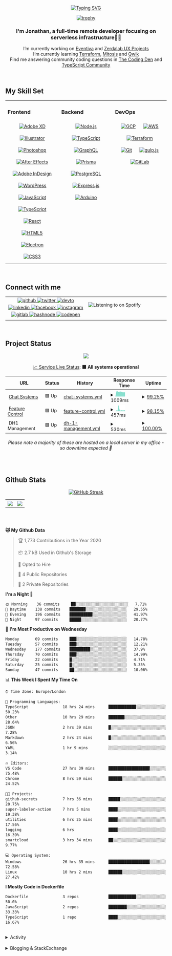 <div align="center">

[![Typing SVG](https://readme-typing-svg.demolab.com?font=Fira+Code&pause=1000&color=1AA9F7¢er=true&vCenter=true&width=275&lines=%3C+%F0%9F%91%8B+Hola%2C+World!+%3E;%3C+%F0%9F%91%8B+Hello%2C+World!+%3E;%3C+%F0%9F%91%8B+Bonjour%2C+World!+%3E;%3C+%F0%9F%91%8B+Welcome%2C+World+%3E)](https://git.io/typing-svg)

</div>  
  

<div align="center">

[![trophy](https://github-profile-trophy.vercel.app/?username=tgtgamer&no-bg=true&no-frame=true&column=-1&margin-w=15)](https://github.com/ryo-ma/github-profile-trophy)

</div>  
  
<div align="center">
  
###  I'm Jonathan, a full-time remote developer focusing on serverless infrastructure👨‍💻

I’m currently working on [Eventiva](https://github.com/resnovas/eventiva) and [Zerdalab UX Projects](https://github.com/Zerdalab)  
I’m currently learning [Terraform](https://www.terraform.io/), [Mitosis](https://mitosis.builder.io/) and [Qwik](https://qwik.builder.io/)  
Find me answering community coding questions in [The Coding Den](https://discord.com/invite/code) and [TypeScript Community](https://discord.gg/typescript)  

</div>
<br/>  



## My Skill Set  
<table><tr><td valign="top" width="33%">



### Frontend  
<div align="center">  
<a href="https://www.adobe.com/in/products/xd.html" target="_blank"><img style="margin: 10px" src="https://profilinator.rishav.dev/skills-assets/adobexd.png" alt="Adobe XD" height="50" /></a>  
<a href="https://www.adobe.com/in/products/illustrator.html" target="_blank"><img style="margin: 10px" src="https://profilinator.rishav.dev/skills-assets/adobe_illustrator-icon.svg" alt="Illustrator" height="50" /></a>  
<a href="https://www.adobe.com/in/products/photoshop.html" target="_blank"><img style="margin: 10px" src="https://profilinator.rishav.dev/skills-assets/photoshop-plain.svg" alt="Photoshop" height="50" /></a>  
<a href="https://www.adobe.com/in/products/aftereffects.html" target="_blank"><img style="margin: 10px" src="https://profilinator.rishav.dev/skills-assets/aftereffects.png" alt="After Effects" height="50" /></a>  
<a href="https://www.adobe.com/in/products/indesign.html" target="_blank"><img style="margin: 10px" src="https://profilinator.rishav.dev/skills-assets/adobeindesign.svg" alt="Adobe InDesign" height="50" /></a>  
<a href="https://wordpress.com/" target="_blank"><img style="margin: 10px" src="https://profilinator.rishav.dev/skills-assets/wordpress.png" alt="WordPress" height="50" /></a>  
<a href="https://www.javascript.com/" target="_blank"><img style="margin: 10px" src="https://profilinator.rishav.dev/skills-assets/javascript-original.svg" alt="JavaScript" height="50" /></a>  
<a href="https://www.typescriptlang.org/" target="_blank"><img style="margin: 10px" src="https://profilinator.rishav.dev/skills-assets/typescript-original.svg" alt="TypeScript" height="50" /></a>  
<a href="https://reactjs.org/" target="_blank"><img style="margin: 10px" src="https://profilinator.rishav.dev/skills-assets/react-original-wordmark.svg" alt="React" height="50" /></a>  
<a href="https://en.wikipedia.org/wiki/HTML5" target="_blank"><img style="margin: 10px" src="https://profilinator.rishav.dev/skills-assets/html5-original-wordmark.svg" alt="HTML5" height="50" /></a>  
<a href="https://www.electronjs.org/" target="_blank"><img style="margin: 10px" src="https://profilinator.rishav.dev/skills-assets/electron-original.svg" alt="Electron" height="50" /></a>  
<a href="https://www.w3schools.com/css/" target="_blank"><img style="margin: 10px" src="https://profilinator.rishav.dev/skills-assets/css3-original-wordmark.svg" alt="CSS3" height="50" /></a>  
</div>

</td><td valign="top" width="33%">



### Backend  
<div align="center">  
<a href="https://nodejs.org/" target="_blank"><img style="margin: 10px" src="https://profilinator.rishav.dev/skills-assets/nodejs-original-wordmark.svg" alt="Node.js" height="50" /></a>  
<a href="https://www.typescriptlang.org/" target="_blank"><img style="margin: 10px" src="https://profilinator.rishav.dev/skills-assets/typescript-original.svg" alt="TypeScript" height="50" /></a>  
<a href="https://graphql.org/" target="_blank"><img style="margin: 10px" src="https://profilinator.rishav.dev/skills-assets/graphql.png" alt="GraphQL" height="50" /></a>  
<a href="https://www.prisma.io/" target="_blank"><img style="margin: 10px" src="https://profilinator.rishav.dev/skills-assets/prisma.png" alt="Prisma" height="50" /></a>  
<a href="https://www.postgresql.org/" target="_blank"><img style="margin: 10px" src="https://profilinator.rishav.dev/skills-assets/postgresql-original-wordmark.svg" alt="PostgreSQL" height="50" /></a>  
<a href="https://expressjs.com/" target="_blank"><img style="margin: 10px" src="https://profilinator.rishav.dev/skills-assets/express-original-wordmark.svg" alt="Express.js" height="50" /></a>  
<a href="https://www.arduino.cc/" target="_blank"><img style="margin: 10px" src="https://profilinator.rishav.dev/skills-assets/arduino.png" alt="Arduino" height="50" /></a>  
</div>

</td><td valign="top" width="33%">



### DevOps  
<div align="center">  
<a href="https://cloud.google.com/" target="_blank"><img style="margin: 10px" src="https://profilinator.rishav.dev/skills-assets/google_cloud-icon.svg" alt="GCP" height="50" /></a>  
<a href="https://aws.amazon.com/" target="_blank"><img style="margin: 10px" src="https://profilinator.rishav.dev/skills-assets/amazonwebservices-original-wordmark.svg" alt="AWS" height="50" /></a>  
<a href="https://www.terraform.io/" target="_blank"><img style="margin: 10px" src="https://profilinator.rishav.dev/skills-assets/terraformio-icon.svg" alt="Terraform" height="50" /></a>  
<a href="https://github.com/" target="_blank"><img style="margin: 10px" src="https://profilinator.rishav.dev/skills-assets/git-scm-icon.svg" alt="Git" height="50" /></a>  
<a href="https://gulpjs.com/" target="_blank"><img style="margin: 10px" src="https://profilinator.rishav.dev/skills-assets/gulp-plain.svg" alt="gulp.js" height="50" /></a>  
<a href="https://about.gitlab.com/" target="_blank"><img style="margin: 10px" src="https://profilinator.rishav.dev/skills-assets/gitlab.svg" alt="GitLab" height="50" /></a>  
</div>

</td></tr></table>  

<br/>  


## Connect with me  
<table><tr><td valign="top" width="50%">

<div align="center">
<a href="https://github.com/TGTGamer" target="_blank">
<img src=https://img.shields.io/badge/github-%2324292e.svg?&style=for-the-badge&logo=github&logoColor=white alt=github style="margin-bottom: 5px;" />
</a>
<a href="https://twitter.com/TGTGamer" target="_blank">
<img src=https://img.shields.io/badge/twitter-%2300acee.svg?&style=for-the-badge&logo=twitter&logoColor=white alt=twitter style="margin-bottom: 5px;" />
</a>
<a href="https://dev.to/TGTGamer" target="_blank">
<img src=https://img.shields.io/badge/dev.to-%2308090A.svg?&style=for-the-badge&logo=dev.to&logoColor=white alt=devto style="margin-bottom: 5px;" />
</a>
<a href="https://linkedin.com/in/tgtgamer" target="_blank">
<img src=https://img.shields.io/badge/linkedin-%231E77B5.svg?&style=for-the-badge&logo=linkedin&logoColor=white alt=linkedin style="margin-bottom: 5px;" />
</a>
<a href="https://www.facebook.com/jonathanstevens144" target="_blank">
<img src=https://img.shields.io/badge/facebook-%232E87FB.svg?&style=for-the-badge&logo=facebook&logoColor=white alt=facebook style="margin-bottom: 5px;" />
</a>
<a href="https://instagram.com/tgtgamer" target="_blank">
<img src=https://img.shields.io/badge/instagram-%23000000.svg?&style=for-the-badge&logo=instagram&logoColor=white alt=instagram style="margin-bottom: 5px;" />
</a>
<a href="https://gitlab.com/TGTGamer" target="_blank">
<img src=https://img.shields.io/badge/gitlab-330F63.svg?&style=for-the-badge&logo=gitlab&logoColor=white alt=gitlab style="margin-bottom: 5px;" />
</a>
<a href="https://hashnode.com/@TGTGamer" target="_blank">
<img src=https://img.shields.io/badge/hashnode-%232962FF.svg?&style=for-the-badge&logo=hashnode&logoColor=white alt=hashnode style="margin-bottom: 5px;" />
</a>
<a href="https://codepen.com/TGTGamer" target="_blank">
<img src=https://img.shields.io/badge/codepen-%23131417.svg?&style=for-the-badge&logo=codepen&logoColor=white alt=codepen style="margin-bottom: 5px;" />
</a>  
</div>  


</td><td valign="top" width="50%">

![Listening to on Spotify](https://spotify-github-profile.vercel.app/api/view?uid=21xc6lko2t6sn466piiwtnhuq&cover_image=true&theme=novatorem&show_offline=true&bar_color_cover=true)

</td></tr></table>  

<br/>  


## Project Status  

<p align="center">
    <img src=https://pagespeed-insights.herokuapp.com?url=github.com/TGTGamer/TGTGamer width="600px">
</p>
  
<div align="center">
  
[📈 Service Live Status](https://resnovas.github.io/Eventiva/): <!--live status--> **🟩 All systems operational**

<!--start: status pages-->
<!-- This summary is generated by Upptime (https://github.com/upptime/upptime) -->
<!-- Do not edit this manually, your changes will be overwritten -->
<!-- prettier-ignore -->
| URL | Status | History | Response Time | Uptime |
| --- | ------ | ------- | ------------- | ------ |
| <img alt="" src="https://icons.duckduckgo.com/ip3/chat.resnovas.com.ico" height="13"> [Chat Systems](https://chat.resnovas.com) | 🟩 Up | [chat-systems.yml](https://github.com/Resnovas/Eventiva/commits/HEAD/history/chat-systems.yml) | <details><summary><img alt="Response time graph" src="./graphs/chat-systems/response-time-week.png" height="20"> 1009ms</summary><br><a href="https://Resnovas.github.io/Eventiva/history/chat-systems"><img alt="Response time 994" src="https://img.shields.io/endpoint?url=https%3A%2F%2Fraw.githubusercontent.com%2FResnovas%2FEventiva%2FHEAD%2Fapi%2Fchat-systems%2Fresponse-time.json"></a><br><a href="https://Resnovas.github.io/Eventiva/history/chat-systems"><img alt="24-hour response time 1320" src="https://img.shields.io/endpoint?url=https%3A%2F%2Fraw.githubusercontent.com%2FResnovas%2FEventiva%2FHEAD%2Fapi%2Fchat-systems%2Fresponse-time-day.json"></a><br><a href="https://Resnovas.github.io/Eventiva/history/chat-systems"><img alt="7-day response time 1009" src="https://img.shields.io/endpoint?url=https%3A%2F%2Fraw.githubusercontent.com%2FResnovas%2FEventiva%2FHEAD%2Fapi%2Fchat-systems%2Fresponse-time-week.json"></a><br><a href="https://Resnovas.github.io/Eventiva/history/chat-systems"><img alt="30-day response time 1023" src="https://img.shields.io/endpoint?url=https%3A%2F%2Fraw.githubusercontent.com%2FResnovas%2FEventiva%2FHEAD%2Fapi%2Fchat-systems%2Fresponse-time-month.json"></a><br><a href="https://Resnovas.github.io/Eventiva/history/chat-systems"><img alt="1-year response time 994" src="https://img.shields.io/endpoint?url=https%3A%2F%2Fraw.githubusercontent.com%2FResnovas%2FEventiva%2FHEAD%2Fapi%2Fchat-systems%2Fresponse-time-year.json"></a></details> | <details><summary><a href="https://Resnovas.github.io/Eventiva/history/chat-systems">99.25%</a></summary><a href="https://Resnovas.github.io/Eventiva/history/chat-systems"><img alt="All-time uptime 96.56%" src="https://img.shields.io/endpoint?url=https%3A%2F%2Fraw.githubusercontent.com%2FResnovas%2FEventiva%2FHEAD%2Fapi%2Fchat-systems%2Fuptime.json"></a><br><a href="https://Resnovas.github.io/Eventiva/history/chat-systems"><img alt="24-hour uptime 100.00%" src="https://img.shields.io/endpoint?url=https%3A%2F%2Fraw.githubusercontent.com%2FResnovas%2FEventiva%2FHEAD%2Fapi%2Fchat-systems%2Fuptime-day.json"></a><br><a href="https://Resnovas.github.io/Eventiva/history/chat-systems"><img alt="7-day uptime 99.25%" src="https://img.shields.io/endpoint?url=https%3A%2F%2Fraw.githubusercontent.com%2FResnovas%2FEventiva%2FHEAD%2Fapi%2Fchat-systems%2Fuptime-week.json"></a><br><a href="https://Resnovas.github.io/Eventiva/history/chat-systems"><img alt="30-day uptime 96.25%" src="https://img.shields.io/endpoint?url=https%3A%2F%2Fraw.githubusercontent.com%2FResnovas%2FEventiva%2FHEAD%2Fapi%2Fchat-systems%2Fuptime-month.json"></a><br><a href="https://Resnovas.github.io/Eventiva/history/chat-systems"><img alt="1-year uptime 96.56%" src="https://img.shields.io/endpoint?url=https%3A%2F%2Fraw.githubusercontent.com%2FResnovas%2FEventiva%2FHEAD%2Fapi%2Fchat-systems%2Fuptime-year.json"></a></details>
| <img alt="" src="https://icons.duckduckgo.com/ip3/feature.resnovas.com.ico" height="13"> [Feature Control](https://feature.resnovas.com) | 🟩 Up | [feature-control.yml](https://github.com/Resnovas/Eventiva/commits/HEAD/history/feature-control.yml) | <details><summary><img alt="Response time graph" src="./graphs/feature-control/response-time-week.png" height="20"> 457ms</summary><br><a href="https://Resnovas.github.io/Eventiva/history/feature-control"><img alt="Response time 539" src="https://img.shields.io/endpoint?url=https%3A%2F%2Fraw.githubusercontent.com%2FResnovas%2FEventiva%2FHEAD%2Fapi%2Ffeature-control%2Fresponse-time.json"></a><br><a href="https://Resnovas.github.io/Eventiva/history/feature-control"><img alt="24-hour response time 644" src="https://img.shields.io/endpoint?url=https%3A%2F%2Fraw.githubusercontent.com%2FResnovas%2FEventiva%2FHEAD%2Fapi%2Ffeature-control%2Fresponse-time-day.json"></a><br><a href="https://Resnovas.github.io/Eventiva/history/feature-control"><img alt="7-day response time 457" src="https://img.shields.io/endpoint?url=https%3A%2F%2Fraw.githubusercontent.com%2FResnovas%2FEventiva%2FHEAD%2Fapi%2Ffeature-control%2Fresponse-time-week.json"></a><br><a href="https://Resnovas.github.io/Eventiva/history/feature-control"><img alt="30-day response time 429" src="https://img.shields.io/endpoint?url=https%3A%2F%2Fraw.githubusercontent.com%2FResnovas%2FEventiva%2FHEAD%2Fapi%2Ffeature-control%2Fresponse-time-month.json"></a><br><a href="https://Resnovas.github.io/Eventiva/history/feature-control"><img alt="1-year response time 539" src="https://img.shields.io/endpoint?url=https%3A%2F%2Fraw.githubusercontent.com%2FResnovas%2FEventiva%2FHEAD%2Fapi%2Ffeature-control%2Fresponse-time-year.json"></a></details> | <details><summary><a href="https://Resnovas.github.io/Eventiva/history/feature-control">98.15%</a></summary><a href="https://Resnovas.github.io/Eventiva/history/feature-control"><img alt="All-time uptime 96.08%" src="https://img.shields.io/endpoint?url=https%3A%2F%2Fraw.githubusercontent.com%2FResnovas%2FEventiva%2FHEAD%2Fapi%2Ffeature-control%2Fuptime.json"></a><br><a href="https://Resnovas.github.io/Eventiva/history/feature-control"><img alt="24-hour uptime 100.00%" src="https://img.shields.io/endpoint?url=https%3A%2F%2Fraw.githubusercontent.com%2FResnovas%2FEventiva%2FHEAD%2Fapi%2Ffeature-control%2Fuptime-day.json"></a><br><a href="https://Resnovas.github.io/Eventiva/history/feature-control"><img alt="7-day uptime 98.15%" src="https://img.shields.io/endpoint?url=https%3A%2F%2Fraw.githubusercontent.com%2FResnovas%2FEventiva%2FHEAD%2Fapi%2Ffeature-control%2Fuptime-week.json"></a><br><a href="https://Resnovas.github.io/Eventiva/history/feature-control"><img alt="30-day uptime 95.77%" src="https://img.shields.io/endpoint?url=https%3A%2F%2Fraw.githubusercontent.com%2FResnovas%2FEventiva%2FHEAD%2Fapi%2Ffeature-control%2Fuptime-month.json"></a><br><a href="https://Resnovas.github.io/Eventiva/history/feature-control"><img alt="1-year uptime 96.08%" src="https://img.shields.io/endpoint?url=https%3A%2F%2Fraw.githubusercontent.com%2FResnovas%2FEventiva%2FHEAD%2Fapi%2Ffeature-control%2Fuptime-year.json"></a></details>
| <img alt="" src="https://icons.duckduckgo.com/ip3/null.ico" height="13"> DH1 Management | 🟩 Up | [dh-1-management.yml](https://github.com/Resnovas/Eventiva/commits/HEAD/history/dh-1-management.yml) | <details><summary><img alt="Response time graph" src="./graphs/dh-1-management/response-time-week.png" height="20"> 530ms</summary><br><a href="https://Resnovas.github.io/Eventiva/history/dh-1-management"><img alt="Response time 495" src="https://img.shields.io/endpoint?url=https%3A%2F%2Fraw.githubusercontent.com%2FResnovas%2FEventiva%2FHEAD%2Fapi%2Fdh-1-management%2Fresponse-time.json"></a><br><a href="https://Resnovas.github.io/Eventiva/history/dh-1-management"><img alt="24-hour response time 582" src="https://img.shields.io/endpoint?url=https%3A%2F%2Fraw.githubusercontent.com%2FResnovas%2FEventiva%2FHEAD%2Fapi%2Fdh-1-management%2Fresponse-time-day.json"></a><br><a href="https://Resnovas.github.io/Eventiva/history/dh-1-management"><img alt="7-day response time 530" src="https://img.shields.io/endpoint?url=https%3A%2F%2Fraw.githubusercontent.com%2FResnovas%2FEventiva%2FHEAD%2Fapi%2Fdh-1-management%2Fresponse-time-week.json"></a><br><a href="https://Resnovas.github.io/Eventiva/history/dh-1-management"><img alt="30-day response time 516" src="https://img.shields.io/endpoint?url=https%3A%2F%2Fraw.githubusercontent.com%2FResnovas%2FEventiva%2FHEAD%2Fapi%2Fdh-1-management%2Fresponse-time-month.json"></a><br><a href="https://Resnovas.github.io/Eventiva/history/dh-1-management"><img alt="1-year response time 495" src="https://img.shields.io/endpoint?url=https%3A%2F%2Fraw.githubusercontent.com%2FResnovas%2FEventiva%2FHEAD%2Fapi%2Fdh-1-management%2Fresponse-time-year.json"></a></details> | <details><summary><a href="https://Resnovas.github.io/Eventiva/history/dh-1-management">100.00%</a></summary><a href="https://Resnovas.github.io/Eventiva/history/dh-1-management"><img alt="All-time uptime 98.34%" src="https://img.shields.io/endpoint?url=https%3A%2F%2Fraw.githubusercontent.com%2FResnovas%2FEventiva%2FHEAD%2Fapi%2Fdh-1-management%2Fuptime.json"></a><br><a href="https://Resnovas.github.io/Eventiva/history/dh-1-management"><img alt="24-hour uptime 100.00%" src="https://img.shields.io/endpoint?url=https%3A%2F%2Fraw.githubusercontent.com%2FResnovas%2FEventiva%2FHEAD%2Fapi%2Fdh-1-management%2Fuptime-day.json"></a><br><a href="https://Resnovas.github.io/Eventiva/history/dh-1-management"><img alt="7-day uptime 100.00%" src="https://img.shields.io/endpoint?url=https%3A%2F%2Fraw.githubusercontent.com%2FResnovas%2FEventiva%2FHEAD%2Fapi%2Fdh-1-management%2Fuptime-week.json"></a><br><a href="https://Resnovas.github.io/Eventiva/history/dh-1-management"><img alt="30-day uptime 96.86%" src="https://img.shields.io/endpoint?url=https%3A%2F%2Fraw.githubusercontent.com%2FResnovas%2FEventiva%2FHEAD%2Fapi%2Fdh-1-management%2Fuptime-month.json"></a><br><a href="https://Resnovas.github.io/Eventiva/history/dh-1-management"><img alt="1-year uptime 98.34%" src="https://img.shields.io/endpoint?url=https%3A%2F%2Fraw.githubusercontent.com%2FResnovas%2FEventiva%2FHEAD%2Fapi%2Fdh-1-management%2Fuptime-year.json"></a></details>

<!--end: status pages-->  
</div>    

###### <div align="center">Please note a majority of these are hosted on a local server in my office - so downtime expected 📶</div>  
  

<br/>  


## Github Stats  


<div align="center">

[![GitHub Streak](https://streak-stats.demolab.com?user=TGTGamer&theme=windows-dark&hide_border=true&background=DD000000)](https://git.io/streak-stats)</div> 

<div align="center"><table><tr><td valign="top" width="50%">

<div align="center"><img src="https://github-readme-stats.vercel.app/api?username=TGTGamer&show_icons=true&count_private=true&hide_border=true" align="center" style="width: 100%" /></div>

</td><td valign="top" width="50%">

<div align="center"><img src="https://github-readme-stats.vercel.app/api/top-langs/?username=TGTGamer&hide_border=true&layout=compact" align="center" style="width: 100%" /></div>

</td></tr></table></div>  

<br/>  
 
  

<br/>  

<!--START_SECTION:waka-->

**🐱 My Github Data** 

> 🏆 1,773 Contributions in the Year 2020
 > 
> 📦 2.7 kB Used in Github's Storage 
 > 
> 💼 Opted to Hire
 > 
> 📜 4 Public Repositories
 > 
> 🔑 2 Private Repositories 

**I'm a Night 🦉** 

```text
🌞 Morning    36 commits     ██░░░░░░░░░░░░░░░░░░░░░░░   7.71% 
🌆 Daytime    138 commits    ███████░░░░░░░░░░░░░░░░░░   29.55% 
🌃 Evening    196 commits    ██████████░░░░░░░░░░░░░░░   41.97% 
🌙 Night      97 commits     █████░░░░░░░░░░░░░░░░░░░░   20.77%

```
📅 **I'm Most Productive on Wednesday** 

```text
Monday       69 commits     ███░░░░░░░░░░░░░░░░░░░░░░   14.78% 
Tuesday      57 commits     ███░░░░░░░░░░░░░░░░░░░░░░   12.21% 
Wednesday    177 commits    █████████░░░░░░░░░░░░░░░░   37.9% 
Thursday     70 commits     ███░░░░░░░░░░░░░░░░░░░░░░   14.99% 
Friday       22 commits     █░░░░░░░░░░░░░░░░░░░░░░░░   4.71% 
Saturday     25 commits     █░░░░░░░░░░░░░░░░░░░░░░░░   5.35% 
Sunday       47 commits     ██░░░░░░░░░░░░░░░░░░░░░░░   10.06%

```


📊 **This Week I Spent My Time On** 

```text
⌚︎ Time Zone: Europe/London

💬 Programming Languages: 
TypeScript               18 hrs 24 mins      ████████████░░░░░░░░░░░░░   50.23% 
Other                    10 hrs 29 mins      ███████░░░░░░░░░░░░░░░░░░   28.64% 
JSON                     2 hrs 39 mins       █░░░░░░░░░░░░░░░░░░░░░░░░   7.28% 
Markdown                 2 hrs 24 mins       █░░░░░░░░░░░░░░░░░░░░░░░░   6.56% 
YAML                     1 hr 9 mins         ░░░░░░░░░░░░░░░░░░░░░░░░░   3.14%

🔥 Editors: 
VS Code                  27 hrs 39 mins      ██████████████████░░░░░░░   75.48% 
Chrome                   8 hrs 59 mins       ██████░░░░░░░░░░░░░░░░░░░   24.52%

🐱‍💻 Projects: 
github-secrets           7 hrs 36 mins       █████░░░░░░░░░░░░░░░░░░░░   20.75% 
super-labeler-action     7 hrs 5 mins        ████░░░░░░░░░░░░░░░░░░░░░   19.38% 
utilities                6 hrs 25 mins       ████░░░░░░░░░░░░░░░░░░░░░   17.56% 
logging                  6 hrs               ████░░░░░░░░░░░░░░░░░░░░░   16.39% 
smartcloud               3 hrs 34 mins       ██░░░░░░░░░░░░░░░░░░░░░░░   9.77%

💻 Operating System: 
Windows                  26 hrs 35 mins      ██████████████████░░░░░░░   72.58% 
Linux                    10 hrs 2 mins       ██████░░░░░░░░░░░░░░░░░░░   27.42%

```

**I Mostly Code in Dockerfile** 

```text
Dockerfile               3 repos             ████████████░░░░░░░░░░░░░   50.0% 
JavaScript               2 repos             ████████░░░░░░░░░░░░░░░░░   33.33% 
TypeScript               1 repo              ████░░░░░░░░░░░░░░░░░░░░░   16.67%

```
<!--END_SECTION:waka-->  
  

<br/>  

<details><summary> Activity </summary><table><tr><td valign="top" width="50%">

<!--START_SECTION:activity-->
1. 💪 Opened PR [#7002](https://github.com/tensorflow/tfjs/pull/7002) in [tensorflow/tfjs](https://github.com/tensorflow/tfjs)
2. ❗️ Opened issue [#7001](https://github.com/tensorflow/tfjs/issues/7001) in [tensorflow/tfjs](https://github.com/tensorflow/tfjs)
3. ❗️ Opened issue [#392](https://github.com/Resnovas/smartcloud/issues/392) in [Resnovas/smartcloud](https://github.com/Resnovas/smartcloud)
4. 🎉 Merged PR [#391](https://github.com/Resnovas/smartcloud/pull/391) in [Resnovas/smartcloud](https://github.com/Resnovas/smartcloud)
5. 💪 Opened PR [#391](https://github.com/Resnovas/smartcloud/pull/391) in [Resnovas/smartcloud](https://github.com/Resnovas/smartcloud)
6. ❗️ Opened issue [#390](https://github.com/Resnovas/smartcloud/issues/390) in [Resnovas/smartcloud](https://github.com/Resnovas/smartcloud)
7. 🎉 Merged PR [#389](https://github.com/Resnovas/smartcloud/pull/389) in [Resnovas/smartcloud](https://github.com/Resnovas/smartcloud)
8. 💪 Opened PR [#389](https://github.com/Resnovas/smartcloud/pull/389) in [Resnovas/smartcloud](https://github.com/Resnovas/smartcloud)
9. 🎉 Merged PR [#383](https://github.com/Resnovas/smartcloud/pull/383) in [Resnovas/smartcloud](https://github.com/Resnovas/smartcloud)
10. 💪 Opened PR [#383](https://github.com/Resnovas/smartcloud/pull/383) in [Resnovas/smartcloud](https://github.com/Resnovas/smartcloud)
11. 💪 Opened PR [#45](https://github.com/davidquinn/psi-header/pull/45) in [davidquinn/psi-header](https://github.com/davidquinn/psi-header)
12. ❗️ Opened issue [#1412](https://github.com/Nozbe/WatermelonDB/issues/1412) in [Nozbe/WatermelonDB](https://github.com/Nozbe/WatermelonDB)
13. ❗️ Closed issue [#70](https://github.com/Resnovas/smartcloud/issues/70) in [Resnovas/smartcloud](https://github.com/Resnovas/smartcloud)
14. 🎉 Merged PR [#367](https://github.com/Resnovas/smartcloud/pull/367) in [Resnovas/smartcloud](https://github.com/Resnovas/smartcloud)
15. 💪 Opened PR [#367](https://github.com/Resnovas/smartcloud/pull/367) in [Resnovas/smartcloud](https://github.com/Resnovas/smartcloud)
16. 🎉 Merged PR [#366](https://github.com/Resnovas/smartcloud/pull/366) in [Resnovas/smartcloud](https://github.com/Resnovas/smartcloud)
17. 💪 Opened PR [#366](https://github.com/Resnovas/smartcloud/pull/366) in [Resnovas/smartcloud](https://github.com/Resnovas/smartcloud)
18. 🎉 Merged PR [#365](https://github.com/Resnovas/smartcloud/pull/365) in [Resnovas/smartcloud](https://github.com/Resnovas/smartcloud)
19. 💪 Opened PR [#365](https://github.com/Resnovas/smartcloud/pull/365) in [Resnovas/smartcloud](https://github.com/Resnovas/smartcloud)
20. 🎉 Merged PR [#360](https://github.com/Resnovas/smartcloud/pull/360) in [Resnovas/smartcloud](https://github.com/Resnovas/smartcloud)
21. 🎉 Merged PR [#150](https://github.com/Resnovas/Eventiva/pull/150) in [Resnovas/Eventiva](https://github.com/Resnovas/Eventiva)
22. 🎉 Merged PR [#148](https://github.com/Resnovas/Eventiva/pull/148) in [Resnovas/Eventiva](https://github.com/Resnovas/Eventiva)
23. 🎉 Merged PR [#151](https://github.com/Resnovas/Eventiva/pull/151) in [Resnovas/Eventiva](https://github.com/Resnovas/Eventiva)
24. 🎉 Merged PR [#355](https://github.com/Resnovas/smartcloud/pull/355) in [Resnovas/smartcloud](https://github.com/Resnovas/smartcloud)
25. 🗣 Commented on [#356](https://github.com/Resnovas/smartcloud/issues/356) in [Resnovas/smartcloud](https://github.com/Resnovas/smartcloud)
26. 🗣 Commented on [#357](https://github.com/Resnovas/smartcloud/issues/357) in [Resnovas/smartcloud](https://github.com/Resnovas/smartcloud)
27. 🎉 Merged PR [#76](https://github.com/Resnovas/utilities/pull/76) in [Resnovas/utilities](https://github.com/Resnovas/utilities)
28. 🎉 Merged PR [#69](https://github.com/Resnovas/utilities/pull/69) in [Resnovas/utilities](https://github.com/Resnovas/utilities)
29. 🎉 Merged PR [#75](https://github.com/Resnovas/utilities/pull/75) in [Resnovas/utilities](https://github.com/Resnovas/utilities)
30. 🎉 Merged PR [#70](https://github.com/Resnovas/utilities/pull/70) in [Resnovas/utilities](https://github.com/Resnovas/utilities)
31. 🎉 Merged PR [#77](https://github.com/Resnovas/utilities/pull/77) in [Resnovas/utilities](https://github.com/Resnovas/utilities)
32. 🎉 Merged PR [#64](https://github.com/Resnovas/utilities/pull/64) in [Resnovas/utilities](https://github.com/Resnovas/utilities)
33. 🎉 Merged PR [#65](https://github.com/Resnovas/utilities/pull/65) in [Resnovas/utilities](https://github.com/Resnovas/utilities)
34. 🎉 Merged PR [#77](https://github.com/Resnovas/utilities/pull/77) in [Resnovas/utilities](https://github.com/Resnovas/utilities)
<!--END_SECTION:activity-->  


</td><td valign="top" width="50%">



</td></tr></table></details>  

<br/>  

<details><summary> Blogging & StackExchange </summary><!-- BLOG-POST-LIST:START -->

- [Redux Dispatch not updating state](https://stackoverflow.com/questions/74034488/redux-dispatch-not-updating-state)
- [Answer by Jonathan Stevens for Fetch status on audio stream - HTTP Response](https://stackoverflow.com/questions/67752301/fetch-status-on-audio-stream-http-response/67757137#67757137)
- [Fetch status on audio stream - HTTP Response](https://stackoverflow.com/questions/67752301/fetch-status-on-audio-stream-http-response)
- [Github Actions detect author_association](https://stackoverflow.com/questions/63188674/github-actions-detect-author-association)
- [Answer by Jonathan Stevens for React styling - Overflow issues - Expo &amp; Electron single workflow](https://stackoverflow.com/questions/59939824/react-styling-overflow-issues-expo-electron-single-workflow/59941715#59941715)
- [React styling - Overflow issues - Expo &amp; Electron single workflow](https://stackoverflow.com/questions/59939824/react-styling-overflow-issues-expo-electron-single-workflow)
- [React WebkitAppRegion Warnings](https://stackoverflow.com/questions/59870837/react-webkitappregion-warnings)
- [Dialogflow &amp; Express -- Fulfilment](https://stackoverflow.com/questions/57964582/dialogflow-express-fulfilment)
- [Answer by Jonathan Stevens for SVG Changing specific colour - CSS &amp; JS](https://stackoverflow.com/questions/51461082/svg-changing-specific-colour-css-js/51467484#51467484)
- [SVG Changing specific colour - CSS &amp; JS](https://stackoverflow.com/questions/51461082/svg-changing-specific-colour-css-js)
- [Complex Wireframe to solid for use in Autodesk 2018](https://stackoverflow.com/questions/47948929/complex-wireframe-to-solid-for-use-in-autodesk-2018)
- [Cookie based Redirection using Javascript](https://stackoverflow.com/questions/47686107/cookie-based-redirection-using-javascript)
- [How to make the bot know if its messaged someone before? C# based SteamBot](https://stackoverflow.com/questions/44035406/how-to-make-the-bot-know-if-its-messaged-someone-before-c-sharp-based-steambot)
- [How to convert fs:path to variable](https://stackoverflow.com/questions/43879791/how-to-convert-fspath-to-variable)

<!-- BLOG-POST-LIST:END -->  
</details>
<br />
